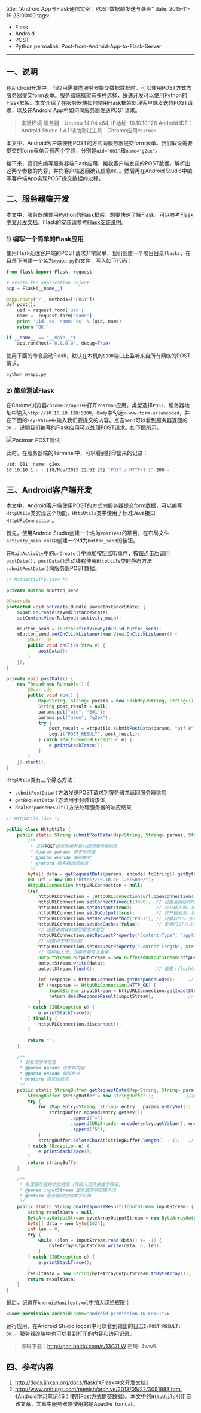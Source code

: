 ﻿title: "Android App与Flask通信实例：POST数据的发送与处理"
date: 2015-11-19 23:00:00
tags:
- Flask
- Android
- POST
- Python
permalink: Post-from-Android-App-to-Flask-Server
---

## 一、说明

在Android开发中，当应用需要向服务器提交数据数据时，可以使用POST方式向服务器提交form表单。服务器端框架有多种选择，快速开发可以使用Python的Flask框架。本文介绍了在服务器端如何使用Flask框架处理客户端发送的POST请求，以及在Android App中如何向服务器发送POST请求。

> 实验环境
服务器：Ubuntu 14.04 x64, IP地址: 10.10.10.128
Android IDE：Android Studio 1.4.1
辅助测试工具：Chrome应用`Postman`

本文中，Android客户端使用POST的方式向服务器提交form表单。我们假设需要提交的form表单只有两个字段，分别是`uid="001"`和`name="g2ex"`。

接下来，我们先编写服务器端Flask应用，接收客户端发送的POST数据，解析出这两个参数的内容，并向客户端返回确认信息`OK.`。然后再在Android Studio中编写客户端App实现POST提交数据的过程。

## 二、服务器端开发

本文中，服务器端使用Python的Flask框架。想要快速了解Flask，可以参考[Flask中文开发文档][1]。Flask的安装请参考[Flask安装说明][2]。

### 1) 编写一个简单的Flask应用

使用Flask处理客户端的POST请求非常简单，我们创建一个项目目录`flaskr`，在目录下创建一个名为`myapp.py`的文件，写入如下代码：

```python
from flask import Flask, request

# create the application object
app = Flask(__name__)

@app.route('/', methods=['POST'])
def post():
    uid = request.form['uid']
    name =  request.form['name']
    print 'uid: %s, name: %s' % (uid, name)
    return 'OK.'

if __name__ == "__main__":
    app.run(host='0.0.0.0', debug=True)
```

使用下面的命令启动Flask，默认在本机的`5000`端口上监听来自所有网络的POST请求。

```bash
python myapp.py
```

### 2) 简单测试Flask

在Chrome浏览器`chrome://apps`中打开`Postman`应用。类型选择`POST`，服务器地址中输入`http://10.10.10.128:5000`，`Body`中勾选`x-www-form-urlencoded`，并在下面的`Key-Value`中输入我们要提交的内容。点击`Send`可以看到服务器返回的`OK.`，说明我们编写的Flask应用可以处理POST请求。如下图所示。

![Postman POST测试][3]

此时，在服务器端的Terminal中，可以看到打印出来的记录：

```bash
uid: 001, name: g2ex
10.10.10.1 - - [18/Nov/2015 22:52:25] "POST / HTTP/1.1" 200 -
```

## 三、Android客户端开发

本文中，Android客户端使用POST的方式向服务器提交form数据，可以编写`HttpUtils`类实现这个功能，`HttpUtils`类中使用了标准Java接口`HttpURLConnection`。

首先，使用Android Studio创建一个名为`PostTest`的项目，在布局文件`activity_main.xml`中创建一个id为`button_send`的按钮。

在`MainActivity`中的`onCreate()`中添加按钮监听事件，按钮点击后调用`postData()`，`postData()`启动线程使用`HttpUtils`类的静态方法`submitPostData()`向服务器POST数据。

```java
/* MainActivity.java */

private Button mButton_send;

@Override
protected void onCreate(Bundle savedInstanceState) {
    super.onCreate(savedInstanceState);
    setContentView(R.layout.activity_main);

    mButton_send = (Button)findViewById(R.id.button_send);
    mButton_send.setOnClickListener(new View.OnClickListener() {
        @Override
        public void onClick(View v) {
            postData();
        }
    });
}

private void postData() {
    new Thread(new Runnable() {
        @Override
        public void run() {
            Map<String, String> params = new HashMap<String, String>();
            String post_result = null;
            params.put("uid", "001");
            params.put("name", "g2ex");
            try {
                post_result = HttpUtils.submitPostData(params, "utf-8");
                Log.i("POST_RESULT", post_result);
            } catch (MalformedURLException e) {
                e.printStackTrace();
            }
        }
    }).start();
}
```

`HttpUtils`类有三个静态方法：

* `submitPostData()`方法发送POST请求到服务器并返回服务器信息
* `getRequestData()`方法用于封装请求体
* `dealResponseResult()`方法处理服务器的响应结果

```java
/* HttpUtils.java */

public class HttpUtils {
    public static String submitPostData(Map<String, String> params, String encode) throws MalformedURLException {
        /**
         * 发送POST请求到服务器并返回服务器信息
         * @param params 请求体内容
         * @param encode 编码格式
         * @return 服务器返回信息
         */
        byte[] data = getRequestData(params, encode).toString().getBytes();
        URL url = new URL("http://10.10.10.128:5000/");
        HttpURLConnection httpURLConnection = null;
        try{
            httpURLConnection = (HttpURLConnection)url.openConnection();
            httpURLConnection.setConnectTimeout(3000);  // 设置连接超时时间
            httpURLConnection.setDoInput(true);         // 打开输入流，以便从服务器获取数据
            httpURLConnection.setDoOutput(true);        // 打开输出流，以便向服务器提交数据
            httpURLConnection.setRequestMethod("POST"); // 设置以POST方式提交数据
            httpURLConnection.setUseCaches(false);      // 使用POST方式不能使用缓存
            // 设置请求体的类型是文本类型
            httpURLConnection.setRequestProperty("Content-Type", "application/x-www-form-urlencoded");
            // 设置请求体的长度
            httpURLConnection.setRequestProperty("Content-Length", String.valueOf(data.length));
            // 获得输入流，向服务器写入数据
            OutputStream outputStream = new BufferedOutputStream(httpURLConnection.getOutputStream());
            outputStream.write(data);
            outputStream.flush();                       // 重要！flush()之后才会写入

            int response = httpURLConnection.getResponseCode();     // 获得服务器响应码
            if (response == HttpURLConnection.HTTP_OK) {
                InputStream inputStream = httpURLConnection.getInputStream();
                return dealResponseResult(inputStream);             // 处理服务器响应结果
            }
        } catch (IOException e) {
            e.printStackTrace();
        } finally {
            httpURLConnection.disconnect();
        }

        return "";
    }

    /**
     * 封装请求体信息
     * @param params 请求体内容
     * @param encode 编码格式
     * @return 请求体信息
     */
    public static StringBuffer getRequestData(Map<String, String> params, String encode) {
        StringBuffer stringBuffer = new StringBuffer();            //存储封装好的请求体信息
        try {
            for (Map.Entry<String, String> entry : params.entrySet()) {
                stringBuffer.append(entry.getKey())
                        .append("=")
                        .append(URLEncoder.encode(entry.getValue(), encode))
                        .append("&");
            }
            stringBuffer.deleteCharAt(stringBuffer.length() - 1);   // 删除最后一个"&"
        } catch (Exception e) {
            e.printStackTrace();
        }
        return stringBuffer;
    }

    /**
     * 处理服务器的响应结果（将输入流转换成字符串)
     * @param inputStream 服务器的响应输入流
     * @return 服务器响应结果字符串
     */
    public static String dealResponseResult(InputStream inputStream) {
        String resultData = null;
        ByteArrayOutputStream byteArrayOutputStream = new ByteArrayOutputStream();
        byte[] data = new byte[1024];
        int len = 0;
        try {
            while ((len = inputStream.read(data)) != -1) {
                byteArrayOutputStream.write(data, 0, len);
            }
        } catch (IOException e) {
            e.printStackTrace();
        }
        resultData = new String(byteArrayOutputStream.toByteArray());
        return resultData;
    }
}
```

最后，记得在`AndroidManifest.xml`中加入网络权限：

```xml
<uses-permission android:name="android.permission.INTERNET"/>
```

运行应用，在Android Studio logcat中可以看到输出的日志`I/POST_RESULT: OK.`，服务器终端中也可以看到打印的内容和访问记录。

> 源码下载：http://pan.baidu.com/s/13G7LW 密码: 4ww5

## 四、参考内容

1. http://docs.jinkan.org/docs/flask/ 《Flask中文开发文档》
2. http://www.cnblogs.com/menlsh/archive/2013/05/22/3091983.html 《Android学习笔记46：使用Post方式提交数据》。本文中的`HttpUtils`引用自该文章，文章中服务器端使用的是Apache Tomcat。


  [1]: http://docs.jinkan.org/docs/flask/ "Flask中文开发文档"
  [2]: http://docs.jinkan.org/docs/flask/installation.html "安装Flask"
  [3]: https://cdn.jsdelivr.net/gh/gymgle/imgur/2015-11-18_221835.webp "Postman POST测试"
